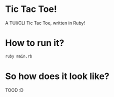 # Tic Tac Toe!
A TUI/CLI Tic Tac Toe, written in Ruby!


# How to run it?

```bash
ruby main.rb
```

# So how does it look like?

TOOD :D
